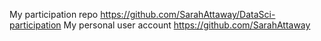 My participation repo
https://github.com/SarahAttaway/DataSci-participation
My personal user account
https://github.com/SarahAttaway
